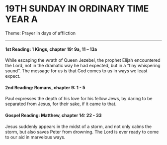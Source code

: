 # 19TH SUNDAY IN ORDINARY TIME YEAR A
Theme: Prayer in days of affliction

---

#### 1st Reading: 1 Kings, chapter 19: 9a, 11 – 13a

While escaping the wrath of Queen Jezebel, the prophet Elijah encountered the Lord, not in the dramatic way he had expected, but in a “tiny whispering sound”. The message for us is that God comes to us in ways we least expect.

#### 2nd Reading: Romans, chapter 9: 1 - 5

Paul expresses the depth of his love for his fellow Jews, by daring to be separated from Jesus, for their sake, if it came to that.

#### Gospel Reading: Matthew, chapter 14: 22 - 33

Jesus suddenly appears in the midst of a storm, and not only calms the storm, but also saves Peter from drowning. The Lord is ever ready to come to our aid in marvelous ways.